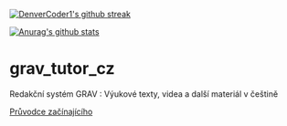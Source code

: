 [![DenverCoder1's github streak](https://github-readme-streak-stats.herokuapp.com/?user=svatas&theme=blue-green)](https://github.com/DenverCoder1/github-readme-streak-stats)

[![Anurag's github stats](https://github-readme-stats.vercel.app/api?username=svatas&theme=blue-green)](https://github.com/anuraghazra/github-readme-stats)



# grav_tutor_cz
Redakční systém GRAV : Výukové texty, videa a další materiál v češtině

[Průvodce začínajícího](https://github.com/svatas/grav_tutor_cz/wiki/Pr%C5%AFvodce-za%C4%8D%C3%ADnaj%C3%ADc%C3%ADho)
